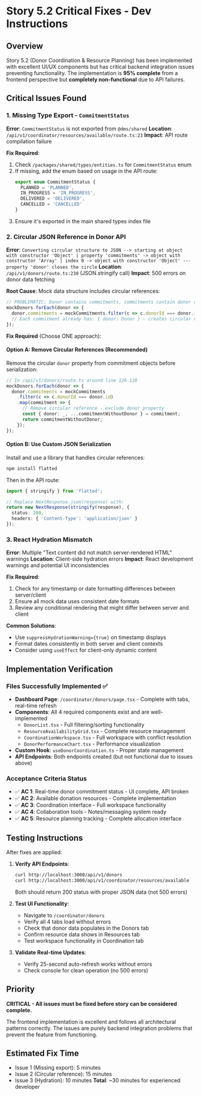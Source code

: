 # Story 5.2 Critical Fixes - Dev Instructions

## Overview
Story 5.2 (Donor Coordination & Resource Planning) has been implemented with excellent UI/UX components but has critical backend integration issues preventing functionality. The implementation is **95% complete** from a frontend perspective but **completely non-functional** due to API failures.

## Critical Issues Found

### 1. Missing Type Export - `CommitmentStatus`
**Error**: `CommitmentStatus` is not exported from `@dms/shared`
**Location**: `/api/v1/coordinator/resources/available/route.ts:23`
**Impact**: API route compilation failure

**Fix Required**:
1. Check `/packages/shared/types/entities.ts` for `CommitmentStatus` enum
2. If missing, add the enum based on usage in the API route:
   ```typescript
   export enum CommitmentStatus {
     PLANNED = 'PLANNED',
     IN_PROGRESS = 'IN_PROGRESS', 
     DELIVERED = 'DELIVERED',
     CANCELLED = 'CANCELLED'
   }
   ```
3. Ensure it's exported in the main shared types index file

### 2. Circular JSON Reference in Donor API
**Error**: `Converting circular structure to JSON --> starting at object with constructor 'Object' | property 'commitments' -> object with constructor 'Array' | index 0 -> object with constructor 'Object' --- property 'donor' closes the circle`
**Location**: `/api/v1/donors/route.ts:230` (JSON.stringify call)
**Impact**: 500 errors on donor data fetching

**Root Cause**: Mock data structure includes circular references:
```typescript
// PROBLEMATIC: Donor contains commitments, commitments contain donor reference
mockDonors.forEach(donor => {
  donor.commitments = mockCommitments.filter(c => c.donorId === donor.id);
  // Each commitment already has: { donor: Donor } - creates circular reference
});
```

**Fix Required** (Choose ONE approach):

#### Option A: Remove Circular References (Recommended)
Remove the circular `donor` property from commitment objects before serialization:
```typescript
// In /api/v1/donors/route.ts around line 126-128
mockDonors.forEach(donor => {
  donor.commitments = mockCommitments
    .filter(c => c.donorId === donor.id)
    .map(commitment => {
      // Remove circular reference - exclude donor property
      const { donor: _, ...commitmentWithoutDonor } = commitment;
      return commitmentWithoutDonor;
    });
});
```

#### Option B: Use Custom JSON Serialization
Install and use a library that handles circular references:
```bash
npm install flatted
```

Then in the API route:
```typescript
import { stringify } from 'flatted';

// Replace NextResponse.json(response) with:
return new NextResponse(stringify(response), {
  status: 200,
  headers: { 'Content-Type': 'application/json' }
});
```

### 3. React Hydration Mismatch
**Error**: Multiple "Text content did not match server-rendered HTML" warnings
**Location**: Client-side hydration errors
**Impact**: React development warnings and potential UI inconsistencies

**Fix Required**:
1. Check for any timestamp or date formatting differences between server/client
2. Ensure all mock data uses consistent date formats
3. Review any conditional rendering that might differ between server and client

**Common Solutions**:
- Use `suppressHydrationWarning={true}` on timestamp displays
- Format dates consistently in both server and client contexts
- Consider using `useEffect` for client-only dynamic content

## Implementation Verification

### Files Successfully Implemented ✅
- **Dashboard Page**: `/coordinator/donors/page.tsx` - Complete with tabs, real-time refresh
- **Components**: All 4 required components exist and are well-implemented
  - `DonorList.tsx` - Full filtering/sorting functionality
  - `ResourceAvailabilityGrid.tsx` - Complete resource management
  - `CoordinationWorkspace.tsx` - Full workspace with conflict resolution
  - `DonorPerformanceChart.tsx` - Performance visualization
- **Custom Hook**: `useDonorCoordination.ts` - Proper state management
- **API Endpoints**: Both endpoints created (but not functional due to issues above)

### Acceptance Criteria Status
- ✅ **AC 1**: Real-time donor commitment status - UI complete, API broken
- ✅ **AC 2**: Available donation resources - Complete implementation
- ✅ **AC 3**: Coordination interface - Full workspace functionality  
- ✅ **AC 4**: Collaboration tools - Notes/messaging system ready
- ✅ **AC 5**: Resource planning tracking - Complete allocation interface

## Testing Instructions
After fixes are applied:

1. **Verify API Endpoints**:
   ```bash
   curl http://localhost:3000/api/v1/donors
   curl http://localhost:3000/api/v1/coordinator/resources/available
   ```
   Both should return 200 status with proper JSON data (not 500 errors)

2. **Test UI Functionality**:
   - Navigate to `/coordinator/donors`
   - Verify all 4 tabs load without errors
   - Check that donor data populates in the Donors tab
   - Confirm resource data shows in Resources tab
   - Test workspace functionality in Coordination tab

3. **Validate Real-time Updates**:
   - Verify 25-second auto-refresh works without errors
   - Check console for clean operation (no 500 errors)

## Priority
**CRITICAL - All issues must be fixed before story can be considered complete.**

The frontend implementation is excellent and follows all architectural patterns correctly. The issues are purely backend integration problems that prevent the feature from functioning.

## Estimated Fix Time
- Issue 1 (Missing export): 5 minutes
- Issue 2 (Circular reference): 15 minutes  
- Issue 3 (Hydration): 10 minutes
**Total**: ~30 minutes for experienced developer